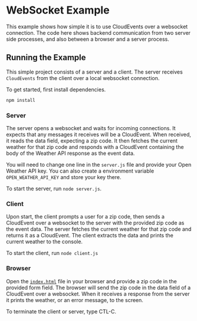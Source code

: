 # WebSocket Example

This example shows how simple it is to use CloudEvents over a websocket
connection. The code here shows backend communication from two server
side processes, and also between a browser and a server process.

## Running the Example

This simple project consists of a server and a client. The server receives
`CloudEvents` from the client over a local websocket connection.


To get started, first install dependencies.

```sh
npm install
```

### Server
The server opens a websocket and waits for incoming connections. It expects that any
messages it receives will be a CloudEvent. When received, it reads the data field,
expecting a zip code. It then fetches the current weather for that zip code and
responds with a CloudEvent containing the body of the Weather API response as the
event data.

You will need to change one line in the `server.js` file and provide your Open
Weather API key.  You can also create a environment variable `OPEN_WEATHER_API_KEY` and store your key there.

To start the server, run `node server.js`.

### Client
Upon start, the client prompts a user for a zip code, then sends a CloudEvent over
a websocket to the server with the provided zip code as the event data. The server
fetches the current weather for that zip code and returns it as a CloudEvent. The
client extracts the data and prints the current weather to the console.

To start the client, run `node client.js`

### Browser
Open the [`index.html`]('./index.html') file in your browser and provide a zip
code in the provided form field. The browser will send the zip code in the data
field of a CloudEvent over a websocket. When it receives a response from the server
it prints the weather, or an error message, to the screen.

To terminate the client or server, type CTL-C.
